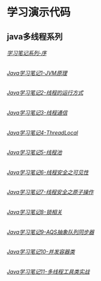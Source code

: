 # 学习演示代码
## java多线程系列

###### [学习笔记系列-序](https://blog.csdn.net/jwx90312/article/details/102960691)

###### [Java学习笔记1-JVM原理](https://blog.csdn.net/jwx90312/article/details/102960726)

###### [Java学习笔记2-线程的运行方式](https://blog.csdn.net/jwx90312/article/details/102962514)

###### [Java学习笔记3-线程通信](https://blog.csdn.net/jwx90312/article/details/102963731)

###### [Java学习笔记4-ThreadLocal](https://blog.csdn.net/jwx90312/article/details/102964055)

###### [Java学习笔记5-线程池](https://blog.csdn.net/jwx90312/article/details/103018374)

###### [Java学习笔记6-线程安全之可见性](https://blog.csdn.net/jwx90312/article/details/103062784)

###### [Java学习笔记7-线程安全之原子操作](https://blog.csdn.net/jwx90312/article/details/103067391)

###### [Java学习笔记8-锁相关](https://blog.csdn.net/jwx90312/article/details/103073041)

###### [Java学习笔记9-AQS抽象队列同步器](https://blog.csdn.net/jwx90312/article/details/103087531)

###### [Java学习笔记10-并发容器类](https://blog.csdn.net/jwx90312/article/details/103115533)

###### [Java学习笔记11-多线程工具类实战](https://blog.csdn.net/jwx90312/article/details/103124334)

